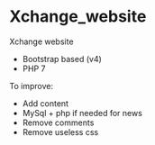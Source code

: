 # Xchange_website
Xchange website

- Bootstrap based (v4)
- PHP 7

To improve:

- Add content
- MySql + php if needed for news
- Remove comments
- Remove useless css

